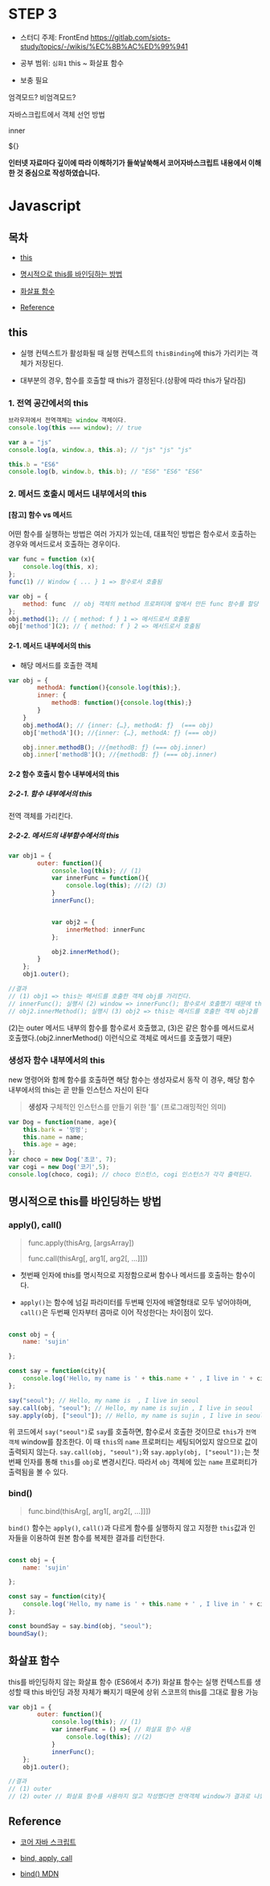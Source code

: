 # STEP 3

* 스터디 주제: FrontEnd <https://gitlab.com/siots-study/topics/-/wikis/%EC%8B%AC%ED%99%941>

* 공부 범위: `심화1` this ~ 화살표 함수

* 보충 필요

엄격모드? 비엄격모드?

자바스크립트에서 객체 선언 방법

inner

${}


**인터넷 자료마다 깊이에 따라 이해하기가 들쑥날쑥해서 코어자바스크립트 내용에서 이해한 것 중심으로 작성하였습니다.**

# Javascript

## 목차

* [this](#this)

* [명시적으로 this를 바인딩하는 방법](#명시적으로-this를-바인딩하는-방법)

* [화살표 함수](#화살표-함수)

* [Reference](#Reference)



## this

- 실행 컨텍스트가 활성화될 때 실행 컨텍스트의 `thisBinding`에 this가 가리키는 객체가 저장된다.

- 대부분의 경우, 함수를 호출할 때 this가 결정된다.(상황에 따라 this가 달라짐)

### 1. 전역 공간에서의 this

```js
브라우저에서 전역객체는 window 객체이다.
console.log(this === window); // true

var a = "js"
console.log(a, window.a, this.a); // "js" "js" "js"

this.b = "ES6"
console.log(b, window.b, this.b); // "ES6" "ES6" "ES6"

```

### 2. 메서드 호출시 메서드 내부에서의 this

#### [참고] 함수 vs 메서드
어떤 함수를 실행하는 방법은 여러 가지가 있는데, 대표적인 방법은 함수로서 호출하는 경우와 메서드로서 호출하는 경우이다.

```js
var func = function (x){
    console.log(this, x);
};
func(1) // Window { ... } 1 => 함수로서 호출됨

var obj = {
    method: func  // obj 객체의 method 프로퍼티에 앞에서 만든 func 함수를 할당
};
obj.method(1); // { method: f } 1 => 메서드로서 호출됨
obj['method'](2); // { method: f } 2 => 메서드로서 호출됨
```


#### 2-1. 메서드 내부에서의 this

- 해당 메서드를 호출한 객체

```js
var obj = {
		methodA: function(){console.log(this);},
		inner: {
			methodB: function(){console.log(this);}
		}
	}
	obj.methodA(); // {inner: {…}, methodA: ƒ}  (=== obj)
	obj['methodA'](); //{inner: {…}, methodA: ƒ} (=== obj)

	obj.inner.methodB(); //{methodB: ƒ} (=== obj.inner)
	obj.inner['methodB'](); //{methodB: ƒ} (=== obj.inner)
```


#### 2-2 함수 호출시 함수 내부에서의 this

##### 2-2-1. 함수 내부에서의 this
전역 객체를 가리킨다.

##### 2-2-2. 메서드의 내부함수에서의 this
```js
var obj1 = {
		outer: function(){
			console.log(this); // (1)
			var innerFunc = function(){
				console.log(this); //(2) (3)
			}
			innerFunc();


			var obj2 = {
				innerMethod: innerFunc
			};

			obj2.innerMethod();
		}
	};
	obj1.outer();

//결과
// (1) obj1 => this는 메서드를 호출한 객체 obj를 가리킨다.
// innerFunc(); 실행시 (2) window => innerFunc(); 함수로서 호출했기 때문에 this가 지정되지 않고 자동으로 스코프 체인상 최상위 객체인 전역객체(window)가 바인딩됨
// obj2.innerMethod(); 실행시 (3) obj2 => this는 메서드를 호출한 객체 obj2를 가리킨다.
```
(2)는 outer 메서드 내부의 함수를 함수로서 호출했고, (3)은 같은 함수를 메서드로서 호출했다.(obj2.innerMethod() 이런식으로 객체로 메서드를 호출했기 때문)


### 생성자 함수 내부에서의 this

new 명령어와 함께 함수를 호출하면 해당 함수는 생성자로서 동작
이 경우, 해당 함수 내부에서의 this는 곧 만들 인스턴스 자신이 된다

> **생성자**
> 구체적인 인스턴스를 만들기 위한 '틀' (프로그래밍적인 의미)

```js
var Dog = function(name, age){
	this.bark = '멍멍';
	this.name = name;
	this.age = age;
};
var choco = new Dog('초코', 7);
var cogi = new Dog('코기',5);
console.log(choco, cogi); // choco 인스턴스, cogi 인스턴스가 각각 출력된다.
```


## 명시적으로 this를 바인딩하는 방법

### apply(), call()

> func.apply(thisArg, [argsArray])
>
> func.call(thisArg[, arg1[, arg2[, ...]]])

- 첫번째 인자에 this를 명시적으로 지정함으로써 함수나 메서드를 호출하는 함수이다.

- `apply()`는 함수에 넘길 파라미터를 두번째 인자에 배열형태로 모두 넣어야하며, `call()`은 두번째 인자부터 콤마로 이어 작성한다는 차이점이 있다.


```js

const obj = {
    name: 'sujin'

};

const say = function(city){
    console.log('Hello, my name is ' + this.name + ' , I live in ' + city);
};

say("seoul"); // Hello, my name is  , I live in seoul
say.call(obj, "seoul"); // Hello, my name is sujin , I live in seoul
say.apply(obj, ["seoul"]); // Hello, my name is sujin , I live in seoul

```

위 코드에서 `say("seoul")`로 `say`를 호출하면, 함수로서 호출한 것이므로 `this`가 `전역객체` window를 참조한다. 이 때 `this`의 `name` 프로퍼티는 세팅되어있지 않으므로 값이 출력되지 않는다.
`say.call(obj, "seoul");`와 `say.apply(obj, ["seoul"]);`는 첫번째 인자를 통해 `this`를 `obj`로 변경시킨다. 따라서 `obj` 객체에 있는 `name` 프로퍼티가 출력됨을 볼 수 있다.


### bind()

> func.bind(thisArg[, arg1[, arg2[, ...]]])

`bind()` 함수는 `apply()`, `call()`과 다르게 함수를 실행하지 않고 지정한 `this`값과 인자들을 이용하여 원본 함수를 복제한 결과를 리턴한다.

```js

const obj = {
    name: 'sujin'

};

const say = function(city){
    console.log('Hello, my name is ' + this.name + ' , I live in ' + city);
};

const boundSay = say.bind(obj, "seoul");
boundSay();

```

## 화살표 함수
this를 바인딩하지 않는 화살표 함수 (ES6에서 추가)
화살표 함수는 실행 컨텍스트를 생성할 때 this 바인딩 과정 자체가 빠지기 때문에 상위 스코프의 this를 그대로 활용 가능

```js
var obj1 = {
		outer: function(){
			console.log(this); // (1)
			var innerFunc = () =>{ // 화살표 함수 사용
				console.log(this); //(2)
			}
			innerFunc();
	};
	obj1.outer();

//결과
// (1) outer
// (2) outer // 화살표 함수를 사용하지 않고 작성했다면 전역객체 window가 결과로 나왔을 것이다.
```



## Reference

- [코어 자바 스크립트](http://www.kyobobook.co.kr/product/detailViewKor.laf?ejkGb=KOR&mallGb=KOR&barcode=9791158391720&orderClick=LEa&Kc=)

- [bind, apply, call](https://wooooooak.github.io/javascript/2018/12/08/call,apply,bind/)

- [bind() MDN](https://developer.mozilla.org/ko/docs/Web/JavaScript/Reference/Global_Objects/Function/bind)
